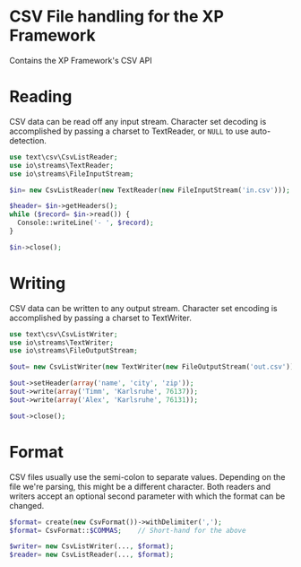 CSV File handling for the XP Framework
========================================================================

Contains the XP Framework's CSV API

Reading
=======
CSV data can be read off any input stream. Character set decoding
is accomplished by passing a charset to TextReader, or `NULL`
to use auto-detection.

```php
use text\csv\CsvListReader;
use io\streams\TextReader;
use io\streams\FileInputStream;

$in= new CsvListReader(new TextReader(new FileInputStream('in.csv')));

$header= $in->getHeaders();
while ($record= $in->read()) {
  Console::writeLine('- ', $record);
}

$in->close();
```

Writing
=======
CSV data can be written to any output stream. Character set encoding
is accomplished by passing a charset to TextWriter.

```php
use text\csv\CsvListWriter;
use io\streams\TextWriter;
use io\streams\FileOutputStream;

$out= new CsvListWriter(new TextWriter(new FileOutputStream('out.csv')));

$out->setHeader(array('name', 'city', 'zip'));
$out->write(array('Timm', 'Karlsruhe', 76137));
$out->write(array('Alex', 'Karlsruhe', 76131));

$out->close();
```

Format
======
CSV files usually use the semi-colon to separate values. Depending on the 
file we're parsing, this might be a different character. Both readers and
writers accept an optional second parameter with which the format can be
changed.

```php
$format= create(new CsvFormat())->withDelimiter(',');
$format= CsvFormat::$COMMAS;    // Short-hand for the above

$writer= new CsvListWriter(..., $format);
$reader= new CsvListReader(..., $format);
```
